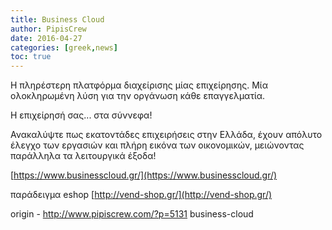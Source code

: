 ```yaml
---
title: Business Cloud
author: PipisCrew
date: 2016-04-27
categories: [greek,news]
toc: true
---
```


Η πληρέστερη πλατφόρμα διαχείρισης μίας επιχείρησης. Μία ολοκληρωμένη λύση για την οργάνωση κάθε επαγγελματία.

Η επιχείρησή σας... στα σύννεφα!

Ανακαλύψτε πως εκατοντάδες επιχειρήσεις στην Ελλάδα, έχουν απόλυτο έλεγχο των εργασιών και πλήρη εικόνα των οικονομικών, μειώνοντας παράλληλα τα λειτουργικά έξοδα!

[https://www.businesscloud.gr/](https://www.businesscloud.gr/)

παράδειγμα eshop [http://vend-shop.gr/](http://vend-shop.gr/)

origin - http://www.pipiscrew.com/?p=5131 business-cloud